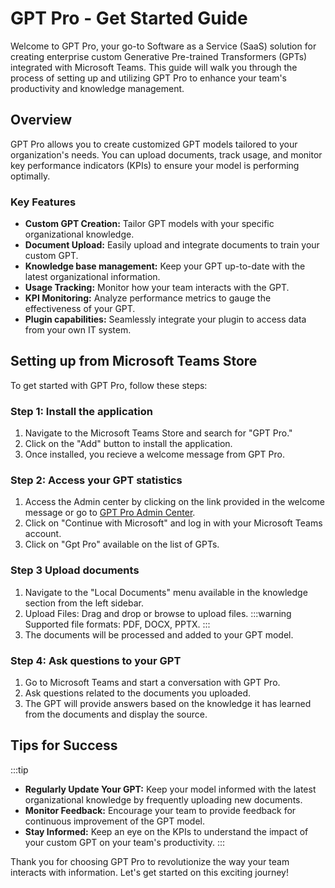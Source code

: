 # GPT Pro - Get Started Guide

Welcome to GPT Pro, your go-to Software as a Service (SaaS) solution for creating enterprise custom Generative Pre-trained Transformers (GPTs) integrated with Microsoft Teams. This guide will walk you through the process of setting up and utilizing GPT Pro to enhance your team's productivity and knowledge management.

## Overview
GPT Pro allows you to create customized GPT models tailored to your organization's needs. You can upload documents, track usage, and monitor key performance indicators (KPIs) to ensure your model is performing optimally.

### Key Features
- **Custom GPT Creation:** Tailor GPT models with your specific organizational knowledge.
- **Document Upload:** Easily upload and integrate documents to train your custom GPT.
- **Knowledge base management:** Keep your GPT up-to-date with the latest organizational information.
- **Usage Tracking:** Monitor how your team interacts with the GPT.
- **KPI Monitoring:** Analyze performance metrics to gauge the effectiveness of your GPT.
- **Plugin capabilities:** Seamlessly integrate your plugin to access data from your own IT system.

## Setting up from Microsoft Teams Store
To get started with GPT Pro, follow these steps:
### Step 1: Install the application
1. Navigate to the Microsoft Teams Store and search for "GPT Pro."
2. Click on the "Add" button to install the application.
3. Once installed, you recieve a welcome message from GPT Pro.

### Step 2: Access your GPT statistics
1. Access the Admin center by clicking on the link provided in the welcome message or go to [GPT Pro Admin Center](https://admin.gpt-pro.com/).
2. Click on "Continue with Microsoft" and log in with your Microsoft Teams account.
3. Click on "Gpt Pro" available on the list of GPTs.

### Step 3 Upload documents
1. Navigate to the "Local Documents" menu available in the knowledge section from the left sidebar.
2. Upload Files: Drag and drop or browse to upload files.
:::warning
Supported file formats: PDF, DOCX, PPTX.
:::
3. The documents will be processed and added to your GPT model.

### Step 4: Ask questions to your GPT
1. Go to Microsoft Teams and start a conversation with GPT Pro.
2. Ask questions related to the documents you uploaded.
3. The GPT will provide answers based on the knowledge it has learned from the documents and display the source.


## Tips for Success
:::tip
- **Regularly Update Your GPT:** Keep your model informed with the latest organizational knowledge by frequently uploading new documents.
- **Monitor Feedback:** Encourage your team to provide feedback for continuous improvement of the GPT model.
- **Stay Informed:** Keep an eye on the KPIs to understand the impact of your custom GPT on your team's productivity.
:::

Thank you for choosing GPT Pro to revolutionize the way your team interacts with information. Let's get started on this exciting journey!

<Hubspot />
<Clarity />
<GoogleAnalytics />
